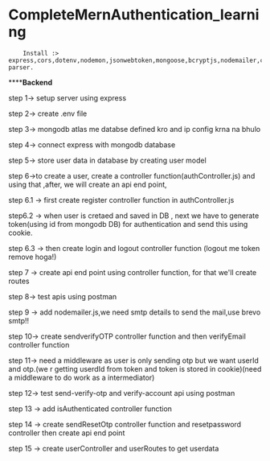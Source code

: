 # CompleteMernAuthentication_learning

        Install :> express,cors,dotenv,nodemon,jsonwebtoken,mongoose,bcryptjs,nodemailer,cookie-parser.


************************Backend********************


step 1-> setup server using express

step 2-> create .env file

step 3-> mongodb atlas me databse defined kro  and ip config krna na bhulo

step 4-> connect express with mongodb database

step 5-> store user data in database by creating  user model

step 6->to create a  user, create a controller function(authController.js) and using that ,after, we will create an api end point,

 step 6.1 -> first create register controller function in authController.js

 step6.2 -> when user is cretaed and saved in DB , next we have to generate token(using id from mongodb DB) for authentication and send this using cookie.

 step 6.3 -> then create login and logout controller function  (logout me token remove hoga!)

 step 7 -> create api end point using controller function, for that we'll create routes

 step 8-> test apis using postman

 step 9 -> add nodemailer.js,we need smtp details to send the mail,use brevo smtp!!

 step 10-> create sendverifyOTP controller function and then verifyEmail controller function

 step 11-> need a middleware as user is only sending otp but we want userId and otp.(we r getting userdId from token and token is stored in cookie)(need a middleware to do work as a intermediator)

 step 12-> test send-verify-otp and verify-account api using postman

 step 13 -> add isAuthenticated controller function

 step 14 -> create sendResetOtp controller function and resetpassword controller then create api end point

step 15 -> create userController and userRoutes to get userdata
